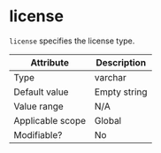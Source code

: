 # license

`license` specifies the license type.

| **Attribute** | **Description** |
|--------|---------|
| Type | varchar |
| Default value | Empty string |
| Value range | N/A |
| Applicable scope | Global |
| Modifiable? | No |
